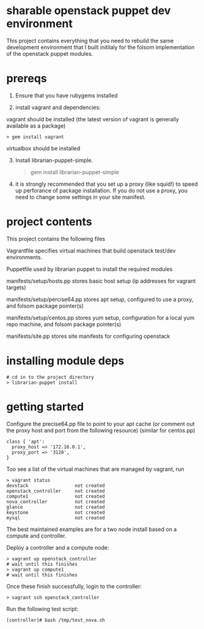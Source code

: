 # sharable openstack puppet dev environment

This project contains everything that you need to rebuild the
same development environment that I built initilaly for the
folsom implementation of the openstack puppet modules.

# prereqs

1. Ensure that you have rubygems installed

2. install vagrant and dependencies:

vagrant should be installed (the latest version of vagrant is generally available as a package)

    > gem install vagrant

virtualbox should be installed

3. Install librarian-puppet-simple.

    > gem install librarian-puppet-simple

3. it is strongly recommended that you set up a proxy (like squid!) to speed up perforance
of package installation. If you do not use a proxy, you need to change some settings in
your site manifest.

# project contents

This project contains the following files

Vagrantfile
  specifies virtual machines that build openstack test/dev environments.

Puppetfile
  used by librarian puppet to install the required modules

manifests/setup/hosts.pp
  stores basic host setup (ip addresses for vagrant targets)

manifests/setup/percise64.pp
  stores apt setup, configured to use a proxy, and folsom package pointer(s)

manifests/setup/centos.pp
  stores yum setup, configuration for a local yum repo machine, and folsom package pointer(s)

manifests/site.pp
  stores site manifests for configuring openstack

# installing module deps

    # cd in to the project directory
    > librarian-puppet install

# getting started

Configure the precise64.pp file to point to your apt cache
(or comment out the proxy host and port from the following resource)
(similar for centos.pp)

    class { 'apt':
      proxy_host => '172.16.0.1',
      proxy_port => '3128',
    }

Too see a list of the virtual machines that are managed by vagrant, run

    > vagrant status
    devstack                 not created
    openstack_controller     not created
    compute1                 not created
    nova_controller          not created
    glance                   not created
    keystone                 not created
    mysql                    not created

The best maintained examples are for a two node install
based on a compute and controller.

Deploy a controller and a compute node:

    > vagrant up openstack_controller
    # wait until this finishes
    > vagrant up compute1
    # wait until this finishes

Once these finish successfully, login to the controller:

    > vagrant ssh openstack_controller

Run the following test script:

    [controller]# bash /tmp/test_nova.sh

